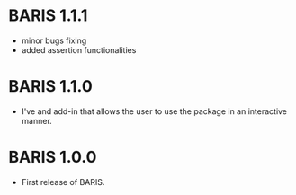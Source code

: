 # BARIS 1.1.1

* minor bugs fixing 
* added assertion functionalities

# BARIS 1.1.0

* I've and add-in that allows the user to use the package in an interactive manner. 

# BARIS 1.0.0

* First release of BARIS. 
